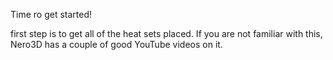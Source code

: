 Time ro get started! 

first step is to get all of the heat sets placed.  If you are not familiar with this, Nero3D has a couple of good YouTube videos on it. 

